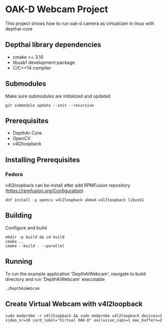 # OAK-D Webcam Project 

This project shows how to run oak-d camera as virtualcam in linux with depthai-core

## Depthai library dependencies
- cmake >= 3.10
- libusb1 development package
- C/C++14 compiler
 

## Submodules
Make sure submodules are initialized and updated 
```
git submodule update --init --recursive
```

## Prerequisites 

- DepthAi-Core
- OpenCV
- v4l2loopback

## Installing Prerequisites

### Fedora 

v4l2loopback can be install after add RPMFusion repository (https://rpmfusion.org/Configuration)

```
dnf install -y opencv v4l2loopback akmod-v4l2loopback libusb1
```

## Building

Configure and build
```
mkdir -p build && cd build
cmake ..
cmake --build . --parallel
```

## Running

To run the example application 'DepthAiWebcam', navigate to build directory and run 'DepthAiWebcam' executable
```
./DepthAiWebcam
```

## Create Virtual Webcam with v4l2loopback

```
sudo modprobe -r v4l2loopback && sudo modprobe v4l2loopback devices=1 video_nr=10 card_label="Virtual OAK-D" exclusive_caps=1 max_buffers=2
```
